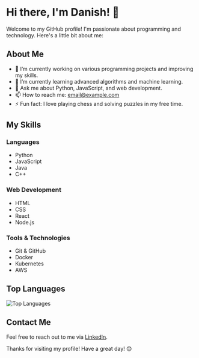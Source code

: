 # Hi there, I'm Danish! 👋

Welcome to my GitHub profile! I'm passionate about programming and technology. Here's a little bit about me:

## About Me

- 🔭 I’m currently working on various programming projects and improving my skills.
- 🌱 I’m currently learning advanced algorithms and machine learning.
- 💬 Ask me about Python, JavaScript, and web development.
- 📫 How to reach me: [email@example.com](mailto:email@example.com)
- ⚡ Fun fact: I love playing chess and solving puzzles in my free time.

## My Skills

### Languages
- Python
- JavaScript
- Java
- C++

### Web Development
- HTML
- CSS
- React
- Node.js

### Tools & Technologies
- Git & GitHub
- Docker
- Kubernetes
- AWS

## Top Languages

![Top Languages](https://github-readme-stats.vercel.app/api/top-langs/?username=danish17&layout=compact&theme=radical)

## Contact Me

Feel free to reach out to me via [LinkedIn](https://www.linkedin.com/in/danish17/).

Thanks for visiting my profile! Have a great day! 😊
